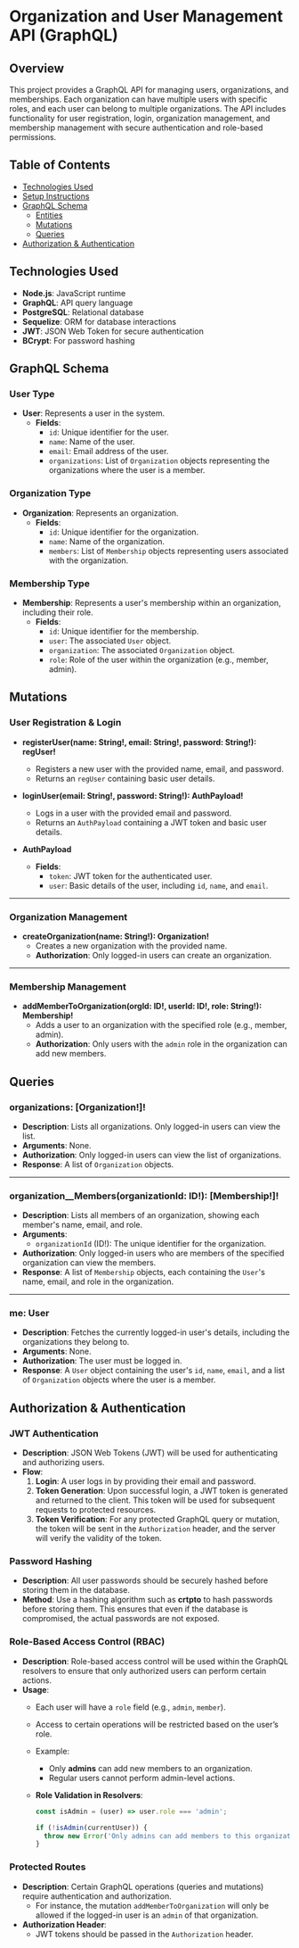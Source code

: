 # Organization and User Management API (GraphQL)

## Overview

This project provides a GraphQL API for managing users, organizations, and memberships. Each organization can have multiple users with specific roles, and each user can belong to multiple organizations. The API includes functionality for user registration, login, organization management, and membership management with secure authentication and role-based permissions.

## Table of Contents

- [Technologies Used](#technologies-used)
- [Setup Instructions](#setup-instructions)
- [GraphQL Schema](#graphql-schema)
  - [Entities](#entities)
  - [Mutations](#mutations)
  - [Queries](#queries)
- [Authorization & Authentication](#authorization--authentication)

## Technologies Used

- **Node.js**: JavaScript runtime
- **GraphQL**: API query language
- **PostgreSQL**: Relational database
- **Sequelize**: ORM for database interactions
- **JWT**: JSON Web Token for secure authentication
- **BCrypt**: For password hashing

## GraphQL Schema

### User Type
- **User**: Represents a user in the system.
  - **Fields**:
    - `id`: Unique identifier for the user.
    - `name`: Name of the user.
    - `email`: Email address of the user.
    - `organizations`: List of `Organization` objects representing the organizations where the user is a member.

### Organization Type
- **Organization**: Represents an organization.
  - **Fields**:
    - `id`: Unique identifier for the organization.
    - `name`: Name of the organization.
    - `members`: List of `Membership` objects representing users associated with the organization.

### Membership Type
- **Membership**: Represents a user's membership within an organization, including their role.
  - **Fields**:
    - `id`: Unique identifier for the membership.
    - `user`: The associated `User` object.
    - `organization`: The associated `Organization` object.
    - `role`: Role of the user within the organization (e.g., member, admin).

## Mutations

### User Registration & Login

- **registerUser(name: String!, email: String!, password: String!): regUser!**
  - Registers a new user with the provided name, email, and password.
  - Returns an `regUser` containing basic user details.

- **loginUser(email: String!, password: String!): AuthPayload!**
  - Logs in a user with the provided email and password.
  - Returns an `AuthPayload` containing a JWT token and basic user details.

- **AuthPayload**
  - **Fields**:
    - `token`: JWT token for the authenticated user.
    - `user`: Basic details of the user, including `id`, `name`, and `email`.

---

### Organization Management

- **createOrganization(name: String!): Organization!**
  - Creates a new organization with the provided name.
  - **Authorization**: Only logged-in users can create an organization.

---

### Membership Management

- **addMemberToOrganization(orgId: ID!, userId: ID!, role: String!): Membership!**
  - Adds a user to an organization with the specified role (e.g., member, admin).
  - **Authorization**: Only users with the `admin` role in the organization can add new members.



## Queries

### organizations: [Organization!]!
- **Description**: Lists all organizations. Only logged-in users can view the list.
- **Arguments**: None.
- **Authorization**: Only logged-in users can view the list of organizations.
- **Response**: A list of `Organization` objects.

---

### organization__Members(organizationId: ID!): [Membership!]!
- **Description**: Lists all members of an organization, showing each member's name, email, and role.
- **Arguments**:
  - `organizationId` (ID!): The unique identifier for the organization.
- **Authorization**: Only logged-in users who are members of the specified organization can view the members.
- **Response**: A list of `Membership` objects, each containing the `User`'s name, email, and role in the organization.

---

### me: User
- **Description**: Fetches the currently logged-in user's details, including the organizations they belong to.
- **Arguments**: None.
- **Authorization**: The user must be logged in.
- **Response**: A `User` object containing the user's `id`, `name`, `email`, and a list of `Organization` objects where the user is a member.


## Authorization & Authentication

### JWT Authentication
- **Description**: JSON Web Tokens (JWT) will be used for authenticating and authorizing users. 
- **Flow**:
  1. **Login**: A user logs in by providing their email and password.
  2. **Token Generation**: Upon successful login, a JWT token is generated and returned to the client. This token will be used for subsequent requests to protected resources.
  3. **Token Verification**: For any protected GraphQL query or mutation, the token will be sent in the `Authorization` header, and the server will verify the validity of the token.

### Password Hashing
- **Description**: All user passwords should be securely hashed before storing them in the database.
- **Method**: Use a hashing algorithm such as **crtpto** to hash passwords before storing them. This ensures that even if the database is compromised, the actual passwords are not exposed.


### Role-Based Access Control (RBAC)
- **Description**: Role-based access control will be used within the GraphQL resolvers to ensure that only authorized users can perform certain actions.
- **Usage**:
  - Each user will have a `role` field (e.g., `admin`, `member`).
  - Access to certain operations will be restricted based on the user’s role.
  - Example:
    - Only **admins** can add new members to an organization.
    - Regular users cannot perform admin-level actions.

  - **Role Validation in Resolvers**:
    ```js
    const isAdmin = (user) => user.role === 'admin';

    if (!isAdmin(currentUser)) {
      throw new Error('Only admins can add members to this organization.');
    }
    ```

### Protected Routes
- **Description**: Certain GraphQL operations (queries and mutations) require authentication and authorization.
  - For instance, the mutation `addMemberToOrganization` will only be allowed if the logged-in user is an `admin` of that organization.
- **Authorization Header**:
  - JWT tokens should be passed in the `Authorization` header.
